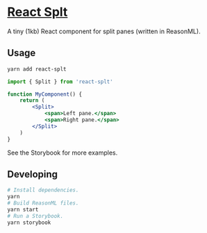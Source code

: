 # [React Splt](https://react-splt.netlify.com/?path=/story/splitterer--basic-example)

A tiny (1kb) React component for split panes (written in ReasonML).

## Usage

```sh
yarn add react-splt
```

```jsx
import { Split } from 'react-splt'

function MyComponent() {
    return (
        <Split>
            <span>Left pane.</span>
            <span>Right pane.</span>
        </Split>
    )
}
```

See the Storybook for more examples.

## Developing

```sh
# Install dependencies.
yarn
# Build ReasonML files.
yarn start
# Run a Storybook.
yarn storybook
```
